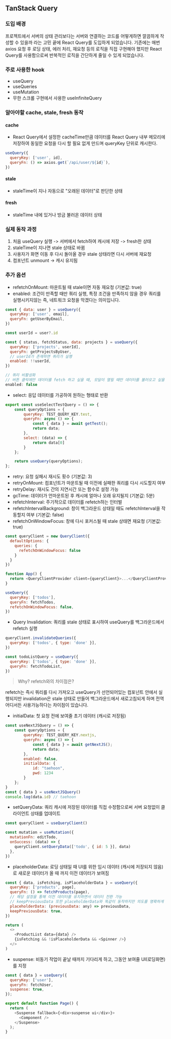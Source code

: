 ## TanStack Query

### 도입 배경

프로젝트에서 서버의 상태 관리보다는 서버와 연결하는 코드를 어떻게하면 깔끔하게 작성할 수 있을까 라는 고민 끝에 React Query를 도입하게 되었습니다. 기존에는 매번 axios 요청 후 로딩 상태, 에러 처리, 재요청 등의 로직을 직접 구현해야 했지만 React Query를 사용함으로써 반복적인 로직을 간단하게 줄일 수 있게 되었습니다.

### 주로 사용한 hook

- useQuery
- useQueries
- useMutation
- 무한 스크롤 구현에서 사용한 useInfiniteQuery

### 알아야할 cache, stale, fresh 동작

#### cache
- React Query에서 설정한 cacheTime만큼 데이터를 React Query 내부 메모리에 저장하여 동일한 요청을 다시 할 필요 없게 만드며 queryKey 단위로 캐시한다.

```javascript
useQuery({
  queryKey: ['user', id],
  queryFn: () => axios.get(`/api/user/${id}`),
})
```

#### stale
- staleTime이 지나 자동으로 "오래된 데이터"로 판단한 상태

#### fresh
- staleTime 내에 있거나 방금 불러온 데이터 상태

### 실제 동작 과정
1. 처음 useQuery 실행 -> 서버에서 fetch하여 캐시에 저장 -> fresh한 상태
2. staleTime이 지나면 stale 상태로 바뀜
3. 사용자가 화면 이동 후 다시 돌아올 경우 stale 상태라면 다시 서버에 재요청
4. 컴포넌트 unmount -> 캐시 유지됨

### 추가 옵션
- refetchOnMount: 마운트될 때 stale이면 자동 재요청 (기본값: true)
- enabled: 조건이 만족할 때만 쿼리 실행, 특정 조건을 만족하지 않을 경우 쿼리를 실행시키지않는 즉, 네트워크 요청을 막겠다는 의미입니다.
``` javascript
const { data: user } = useQuery({
  queryKey: ['user', email],
  queryFn: getUserByEmail,
})

const userId = user?.id

const { status, fetchStatus, data: projects } = useQuery({
  queryKey: ['projects', userId],
  queryFn: getProjectsByUser,
  // userId가 존재하면 쿼리가 실행
  enabled: !!userId,
})

// 쿼리 비활성화
// 버튼 클릭에만 데이터를 fetch 하고 싶을 때, 모달이 열릴 때만 데이터를 불러오고 싶을 때 유용
enabled: false
```
- select: 응답 데이터를 가공하여 원하는 형태로 반환
```javascript
export const useSelectTestQuery = () => {
    const queryOptions = {
        queryKey: TEST_QUERY_KEY.test,
        queryFn: async () => {
            const { data } = await getTest();
            return data;
        },
        select: (data) => {
            return data[0]
        }
    };

    return useQuery(queryOptions);
};
```
- retry: 요청 실패시 재시도 횟수 (기본값: 3)
- retryOnMount: 컴포넌트가 마운트될 때 이전에 실패한 쿼리를 다시 시도할지 여부
- retryDelay: 재시도 간의 지연시간 또는 함수로 설정 가능
- gcTime: 데이터가 언마운트된 후 캐시에 얼마나 오래 유지될지 (기본값: 5분)
- refetchInterval: 주기적으로 데이터를 refetch하는 인터벌
- refetchIntervalBackground: 창이 백그라운드 상태일 때도 refetchInterval을 작동할지 여부 (기본값: false)
- refetchOnWindowFocus: 창에 다시 포커스될 때 stale 상태면 재요청 (기본값: true)
```javascript
const queryClient = new QueryClient({
  defaultOptions: {
    queries: {
      refetchOnWindowFocus: false
    }
  }
})

function App() {
  return <QueryClientProvider client={queryClient}>...</QueryClientProvider>
}

useQuery({
  queryKey: ['todos'],
  queryFn: fetchTodos,
  refetchOnWindowFocus: false,
})
```
- Query Invalidation: 쿼리를 stale 상태로 표시하여 useQuery를 백그라운드에서 refetch 실행
```javascript
queryClient.invalidateQueries({
  queryKey: ['todos', { type: 'done' }],
})

const todoListQuery = useQuery({
  queryKey: ['todos', { type: 'done' }],
  queryFn: fetchTodoList,
})
```
> Why? refetch와의 차이점은?

refetch는 즉시 쿼리를 다시 가져오고 useQuery가 선언되어있는 컴포넌트 안에서 실행되지만 invalidation은 stale 상태로 만들어 백그라운드에서 새로고침되게 하며 전역 어디서든 사용가능하다는 차이점이 있습니다.

- initialData: 첫 요청 전에 보여줄 초기 데이터 (캐시로 저장됨)
```javascript
const useNextJSQuery = () => {
    const queryOptions = {
        queryKey: TEST_QUERY_KEY.nextjs,
        queryFn: async () => {
            const { data } = await getNextJS();
            return data;
        },
        enabled: false,
        initialData: {
            id: "taehoon",
            pwd: 1234
        }
    };
}
const { data } = useNextJSQuery()
console.log(data.id) // taehoon
```
- setQueryData: 쿼리 캐시에 저장된 데이터를 직접 수정함으로써 서버 요청없이 클라이언트 상태를 업데이트
```javascript
const queryClient = useQueryClient()

const mutation = useMutation({
  mutationFn: editTodo,
  onSuccess: (data) => {
    queryClient.setQueryData(['todo', { id: 5 }], data)
  },
})
```
- placeholderData: 로딩 상태일 때 UI를 위한 임시 데이터 (캐시에 저장되지 않음)로 새로운 데이터가 올 때 까지 이전 데이터가 보여짐
```javascript
const { data, isFetching, isPlaceholderData } = useQuery({
  queryKey: ['products', page],
  queryFn: () => fetchProducts(page),
  // 해당 설정을 통해 이전 데이터를 유지하면서 데이터 전환 가능
  // keepPreviousData 또한 placeholderData와 똑같이 동작하지만 의도를 명확하게 표현할 수 있어서 일반적으로 함께 쓰임
  placeholderData: (previousData: any) => previousData,
  keepPreviousData: true,
})

return (
  <>
    <ProductList data={data} />
    {isFetching && !isPlaceholderData && <Spinner />}
  </>
)
```
- suspense: 비동기 작업이 끝날 때까지 기다리게 하고, 그동안 보여줄 UI(로딩화면)를 지정
```javascript
const { data } = useQuery({
  queryKey: ['user'],
  queryFn: fetchUser,
  suspense: true,
});

export default function Page() {
  return (
    <Suspense fallback={<div>suspense ui</div>}>
      <Component />
    </Suspense>
  );
}
```